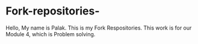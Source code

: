 # Fork-repositories-

Hello, 
My name is Palak.
This is my Fork Respositories.
This work is for our Module 4, which is Problem solving.
